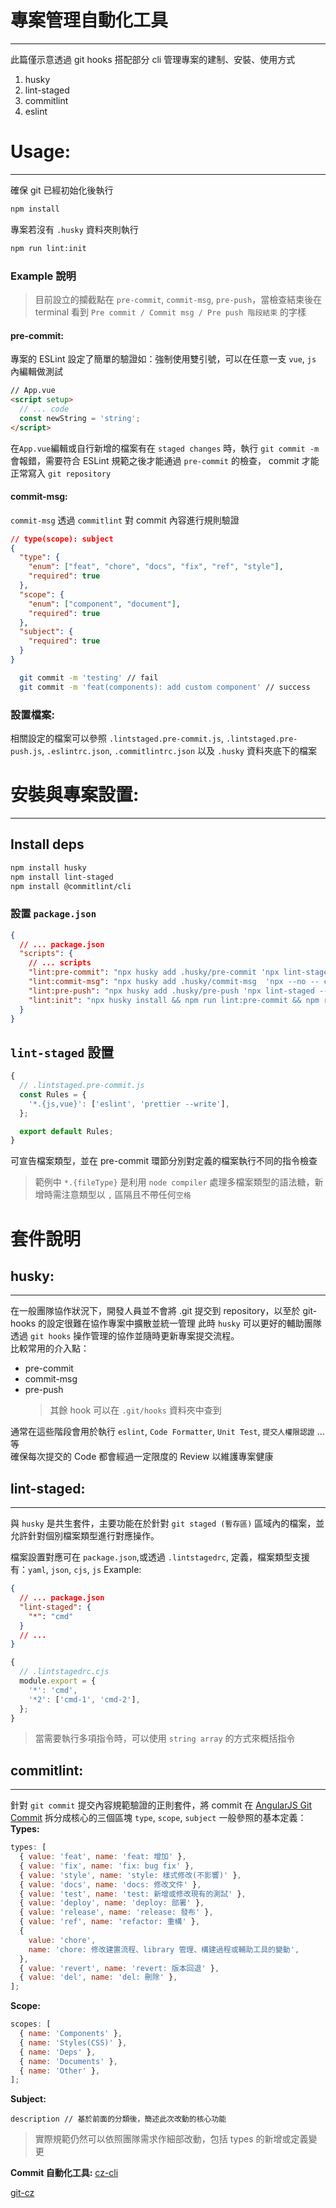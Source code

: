 # 專案管理自動化工具

---

此篇僅示意透過 git hooks 搭配部分 cli 管理專案的建制、安裝、使用方式

1. husky
2. lint-staged
3. commitlint
4. eslint

# Usage:

---

確保 git 已經初始化後執行

```zsh
npm install
```

專案若沒有 `.husky` 資料夾則執行

```zsh
npm run lint:init
```

### Example 說明

> 目前設立的攔截點在 `pre-commit`, `commit-msg`, `pre-push`，當檢查結束後在 terminal 看到 `Pre commit / Commit msg / Pre push 階段結束` 的字樣

#### pre-commit:

專案的 ESLint 設定了簡單的驗證如：強制使用雙引號，可以在任意一支 `vue`, `js` 內編輯做測試

```html
// App.vue
<script setup>
  // ... code
  const newString = 'string';
</script>
```

在`App.vue`編輯或自行新增的檔案有在 `staged changes` 時，執行 `git commit -m` 會報錯，需要符合 ESLint 規範之後才能通過 `pre-commit` 的檢查， commit 才能正常寫入 `git repository`

#### commit-msg:

`commit-msg` 透過 `commitlint` 對 commit 內容進行規則驗證

```json
// type(scope): subject
{
  "type": {
    "enum": ["feat", "chore", "docs", "fix", "ref", "style"],
    "required": true
  },
  "scope": {
    "enum": ["component", "document"],
    "required": true
  },
  "subject": {
    "required": true
  }
}
```

```zsh
  git commit -m 'testing' // fail
  git commit -m 'feat(components): add custom component' // success
```

### 設置檔案:

相關設定的檔案可以參照 `.lintstaged.pre-commit.js`, `.lintstaged.pre-push.js`, `.eslintrc.json`, `.commitlintrc.json` 以及 `.husky` 資料夾底下的檔案

# 安裝與專案設置:

---

## Install deps

```zsh
npm install husky
npm install lint-staged
npm install @commitlint/cli
```

### 設置 `package.json`

```json
{
  // ... package.json
  "scripts": {
    // ... scripts
    "lint:pre-commit": "npx husky add .husky/pre-commit 'npx lint-staged --config .lintstaged.pre-commit.js'",
    "lint:commit-msg": "npx husky add .husky/commit-msg  'npx --no -- commitlint --edit ${1} --config .commitlintrc.json'",
    "lint:pre-push": "npx husky add .husky/pre-push 'npx lint-staged --config .lintstaged.pre-push.js'",
    "lint:init": "npx husky install && npm run lint:pre-commit && npm run lint:pre-push && npm run lint:commit-msg"
  }
}
```

## `lint-staged` 設置

```js
{
  // .lintstaged.pre-commit.js
  const Rules = {
    '*.{js,vue}': ['eslint', 'prettier --write'],
  };

  export default Rules;
}
```

可宣告檔案類型，並在 pre-commit 環節分別對定義的檔案執行不同的指令檢查

> 範例中 `*.{fileType}` 是利用 `node compiler` 處理多檔案類型的語法糖，新增時需注意類型以 `,` 區隔且不帶任何`空格`

# 套件說明

## husky:

---

在一般團隊協作狀況下，開發人員並不會將 .git 提交到 repository，以至於 git-hooks 的設定很難在協作專案中擴散並統一管理
此時 `husky` 可以更好的輔助團隊透過 `git hooks` 操作管理的協作並隨時更新專案提交流程。  
比較常用的介入點：

- pre-commit
- commit-msg
- pre-push
  > 其餘 hook 可以在 `.git/hooks` 資料夾中查到

通常在這些階段會用於執行 `eslint`, `Code Formatter`, `Unit Test`, `提交人權限認證` ... 等  
確保每次提交的 Code 都會經過一定限度的 Review 以維護專案健康

## lint-staged:

---

與 `husky` 是共生套件，主要功能在於針對 `git staged (暫存區)` 區域內的檔案，並允許針對個別檔案類型進行對應操作。

檔案設置對應可在 `package.json`,或透過 `.lintstagedrc`, 定義，檔案類型支援有：`yaml`, `json`, `cjs`, `js`
Example:

```json
{
  // ... package.json
  "lint-staged": {
    "*": "cmd"
  }
  // ...
}
```

```js
{
  // .lintstagedrc.cjs
  module.export = {
    '*': 'cmd',
    '*2': ['cmd-1', 'cmd-2'],
  };
}
```

> 當需要執行多項指令時，可以使用 `string array` 的方式來概括指令

## commitlint:

---

針對 `git commit` 提交內容規範驗證的正則套件，將 commit 在 [AngularJS Git Commit](https://gist.github.com/stephenparish/9941e89d80e2bc58a153#format-of-the-commit-message) 拆分成核心的三個區塊 `type`, `scope`, `subject`
一般參照的基本定義：
**Types:**

```js
types: [
  { value: 'feat', name: 'feat: 增加' },
  { value: 'fix', name: 'fix: bug fix' },
  { value: 'style', name: 'style: 樣式修改(不影響)' },
  { value: 'docs', name: 'docs: 修改文件' },
  { value: 'test', name: 'test: 新增或修改現有的測試' },
  { value: 'deploy', name: 'deploy: 部署' },
  { value: 'release', name: 'release: 發布' },
  { value: 'ref', name: 'refactor: 重構' },
  {
    value: 'chore',
    name: 'chore: 修改建置流程、library 管理、構建過程或輔助工具的變動',
  },
  { value: 'revert', name: 'revert: 版本回退' },
  { value: 'del', name: 'del: 刪除' },
];
```

**Scope:**

```js
scopes: [
  { name: 'Components' },
  { name: 'Styles(CSS)' },
  { name: 'Deps' },
  { name: 'Documents' },
  { name: 'Other' },
];
```

**Subject:**

```
description // 基於前面的分類後，簡述此次改動的核心功能
```

> 實際規範仍然可以依照團隊需求作細部改動，包括 types 的新增或定義變更

**Commit 自動化工具:**
[cz-cli](https://github.com/commitizen/cz-cli)

[git-cz](https://github.com/streamich/git-cz)
